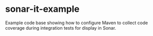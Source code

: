 sonar-it-example
====================

Example code base showing how to configure Maven to collect code coverage during integration tests for display in Sonar.